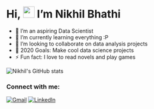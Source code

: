 # Hi, <img src="https://raw.githubusercontent.com/MartinHeinz/MartinHeinz/master/wave.gif" width="30px">  I’m Nikhil Bhathi

- 👀 I’m an aspiring Data Scientist
- 🌱 I’m currently learning everything :P
- 💞️ I’m looking to collaborate on data analysis projects
- 🥅 2020 Goals: Make cool data science projects
- ⚡ Fun fact: I love to read novels and play games


<!-- Icons -->

[1.2]: https://img.shields.io/badge/nikhil.bhathi001@gmail.com-D14836?style=for-the-badge&logo=gmail&logoColor=white
[2.2]: https://img.shields.io/badge/nikhilbhathi-0077B5?style=for-the-badge&logo=linkedin&logoColor=white

<!-- Links to your social media accounts -->

[1]: nikhil.bhathi001@gmail.com
[2]: https://ca.linkedin.com/in/nikhilbhathi

![Nikhil's GitHub stats](https://github-readme-stats.vercel.app/api?username=dsNikhilds&show_icons=true&theme=radical)


### Connect with me:

[![Gmail][1.2]][1]  [![LinkedIn][2.2]][2]
